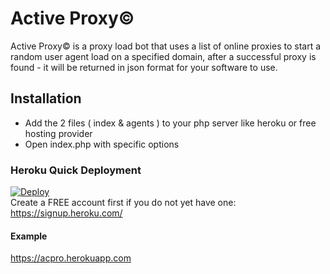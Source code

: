 # Active Proxy©
Active Proxy© is a proxy load bot that uses a list of online proxies to start a random user agent load on a specified domain, after a successful proxy is found - it will be returned in json format for your software to use.
    
## Installation    
* Add the 2 files ( index & agents ) to your php server like heroku or free hosting provider    
* Open index.php with specific options
     
### Heroku Quick Deployment     
[![Deploy](https://www.herokucdn.com/deploy/button.svg)](https://heroku.com/deploy)        
Create a FREE account first if you do not yet have one:  
https://signup.heroku.com/    
   
#### Example  
https://acpro.herokuapp.com   
